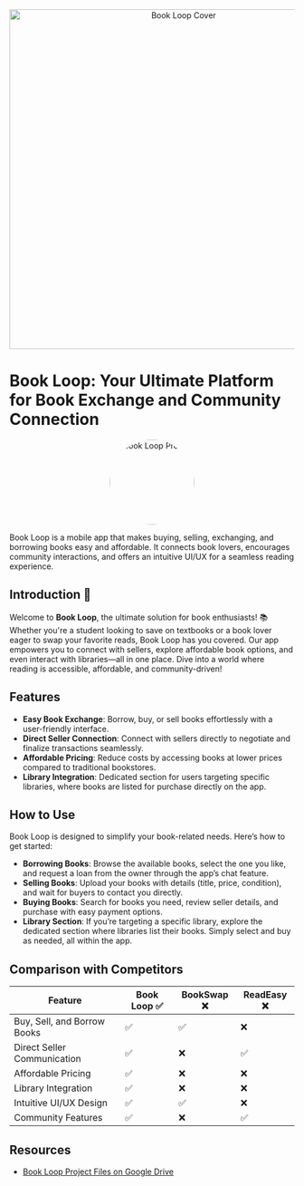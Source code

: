 <div align="center">
<img src="https://drive.google.com/uc?export=view&id=1Zsj52ZAxGgYUeWw2aah_49WtP-bXVjcQ" alt="Book Loop Cover" width="600"/>
</div>

# Book Loop: Your Ultimate Platform for Book Exchange and Community Connection

<div align="center">
<img src="https://drive.google.com/uc?export=view&id=1Zsj52ZAxGgYUeWw2aah_49WtP-bXVjcQ" alt="Book Loop Profile" width="150" style="border-radius: 50%;"/>
</div>

Book Loop is a mobile app that makes buying, selling, exchanging, and borrowing books easy and affordable. It connects book lovers, encourages community interactions, and offers an intuitive UI/UX for a seamless reading experience.

## Introduction 🚀

Welcome to **Book Loop**, the ultimate solution for book enthusiasts! 📚 Whether you're a student looking to save on textbooks or a book lover eager to swap your favorite reads, Book Loop has you covered. Our app empowers you to connect with sellers, explore affordable book options, and even interact with libraries—all in one place. Dive into a world where reading is accessible, affordable, and community-driven!

## Features
- **Easy Book Exchange**: Borrow, buy, or sell books effortlessly with a user-friendly interface.
- **Direct Seller Connection**: Connect with sellers directly to negotiate and finalize transactions seamlessly.
- **Affordable Pricing**: Reduce costs by accessing books at lower prices compared to traditional bookstores.
- **Library Integration**: Dedicated section for users targeting specific libraries, where books are listed for purchase directly on the app.

## How to Use
Book Loop is designed to simplify your book-related needs. Here’s how to get started:
- **Borrowing Books**: Browse the available books, select the one you like, and request a loan from the owner through the app’s chat feature.
- **Selling Books**: Upload your books with details (title, price, condition), and wait for buyers to contact you directly.
- **Buying Books**: Search for books you need, review seller details, and purchase with easy payment options.
- **Library Section**: If you’re targeting a specific library, explore the dedicated section where libraries list their books. Simply select and buy as needed, all within the app.

## Comparison with Competitors

| Feature                  | Book Loop ✅ | BookSwap ❌ | ReadEasy ❌ |
|--------------------------|--------------|-------------|-------------|
| Buy, Sell, and Borrow Books | ✅           | ✅          | ❌          |
| Direct Seller Communication | ✅           | ❌          | ✅          |
| Affordable Pricing         | ✅           | ❌          | ❌          |
| Library Integration        | ✅           | ❌          | ❌          |
| Intuitive UI/UX Design     | ✅           | ✅          | ❌          |
| Community Features         | ✅           | ❌          | ✅          |

## Resources
- [Book Loop Project Files on Google Drive](https://drive.google.com/drive/u/0/mobile/folders/1W5vyp23oW_PRWl17UFUPEqCJ5qz8bx4l?usp=drive_link&pli=1)
